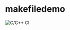 # makefiledemo
![C/C++ CI](https://github.com/vijaymksv/makefiledemo/workflows/C/C++%20CI/badge.svg)
